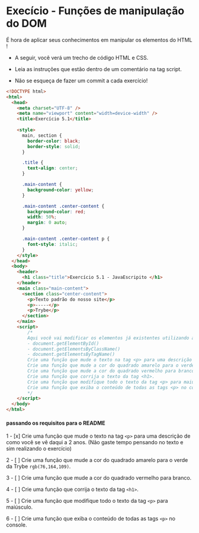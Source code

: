 # Execício - Funções de manipulação do DOM

É hora de aplicar seus conhecimentos em manipular os elementos do HTML !

- A seguir, você verá um trecho de código HTML e CSS.

- Leia as instruções que estão dentro de um comentário na tag script.

- Não se esqueça de fazer um commit a cada exercício!

```html
<!DOCTYPE html>
<html>
  <head>
    <meta charset="UTF-8" />
    <meta name="viewport" content="width=device-width" />
    <title>Exercício 5.1</title>
    
    <style>
      main, section {
        border-color: black;
        border-style: solid;
      }

      .title {
        text-align: center;
      }

      .main-content {
        background-color: yellow;
      }

      .main-content .center-content {
        background-color: red;
        width: 50%;
        margin: 0 auto;
      }

      .main-content .center-content p {
        font-style: italic;
      }
    </style>
  </head>
  <body>
    <header> 
      <h1 class="title">Exercício 5.1 - JavaEscripito </h1>
    </header>    
    <main class="main-content">
      <section class="center-content">
        <p>Texto padrão do nosso site</p>
        <p>-----</p>
        <p>Trybe</p>
      </section>
    </main>
    <script>
        /*
        Aqui você vai modificar os elementos já existentes utilizando apenas as funções:
        - document.getElementById()
        - document.getElementsByClassName()
        - document.getElementsByTagName()
        Crie uma função que mude o texto na tag <p> para uma descrição de como você se vê daqui a 2 anos. (Não gaste tempo pensando no texto e sim realizando o exercício)
        Crie uma função que mude a cor do quadrado amarelo para o verde da Trybe (rgb(76,164,109)).
        Crie uma função que mude a cor do quadrado vermelho para branco.
        Crie uma função que corrija o texto da tag <h1>.
        Crie uma função que modifique todo o texto da tag <p> para maiúsculo.
        Crie uma função que exiba o conteúdo de todas as tags <p> no console.
        */
    </script>
  </body>
</html>
```
#### passando os requisitos para o README

  1 - [x] Crie uma função que mude o texto na tag `<p>` para uma descrição de como você se vê daqui a 2
  anos. (Não gaste tempo pensando no texto e sim realizando o exercício)
  
  2 - [ ] Crie uma função que mude a cor do quadrado amarelo para o verde da Trybe `rgb(76,164,109)`.

  3 - [ ] Crie uma função que mude a cor do quadrado vermelho para branco.

  4 - [ ] Crie uma função que corrija o texto da tag `<h1>`.

  5 - [ ] Crie uma função que modifique todo o texto da tag `<p>` para maiúsculo.

  6 - [ ] Crie uma função que exiba o conteúdo de todas as tags `<p>` no console.
